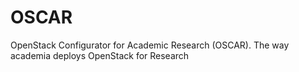 # OSCAR
OpenStack Configurator for Academic Research (OSCAR). The way academia deploys OpenStack for Research


